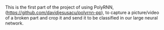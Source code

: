 This is the first part of the project of using PolyRNN, (https://github.com/davidjesusacu/polyrnn-pp), to capture a picture/video of a broken part and crop it and send it to be classified in our large neural network.